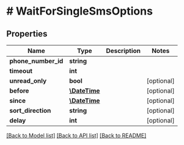 # # WaitForSingleSmsOptions

## Properties

Name | Type | Description | Notes
------------ | ------------- | ------------- | -------------
**phone_number_id** | **string** |  |
**timeout** | **int** |  |
**unread_only** | **bool** |  | [optional]
**before** | [**\DateTime**](\DateTime) |  | [optional]
**since** | [**\DateTime**](\DateTime) |  | [optional]
**sort_direction** | **string** |  | [optional]
**delay** | **int** |  | [optional]

[[Back to Model list]](../../README#models) [[Back to API list]](../../README#endpoints) [[Back to README]](../../README)
